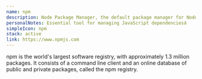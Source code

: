 ```yaml
---
name: npm
description: Node Package Manager, the default package manager for Node.js
personalNotes: Essential tool for managing JavaScript dependenciesá
simpleIcon: npm
stack: active
link: https://www.npmjs.com
---
```


npm is the world's largest software registry, with approximately 1.3 million packages. It consists of a command line client and an online database of public and private packages, called the npm registry.
